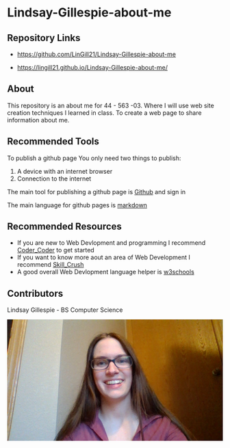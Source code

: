 # Lindsay-Gillespie-about-me
## Repository Links
* https://github.com/LinGill21/Lindsay-Gillespie-about-me

* https://lingill21.github.io/Lindsay-Gillespie-about-me/

## About
This repository is an about me for 44 - 563 -03. Where I will use web site creation techniques I learned in class. To create a web
page to share information about me.

## Recommended Tools
To publish a github page
You only need two things to publish:
1. A device with an internet browser
1. Connection to the internet

The main tool for publishing a github page is [Github]("https://github.com") and sign in

The main language for github pages is [markdown]("https://help.github.com/en/github/writing-on-github/basic-writing-and-formatting-syntax")

## Recommended Resources
* If you are new to Web Devlopment and programming I recommend [Coder_Coder]("https://coder-coder.com/learn-web-development/") to get started
* If you want to know more aout an area of Web Development I recommend [Skill_Crush]("https://skillcrush.com/2018/05/25/how-to-become-a-web-developer/")
* A good overall Web Devlopment language helper is [w3schools]("https://www.w3schools.com/")

## Contributors
Lindsay Gillespie - BS Computer Science

![vscode image](https://github.com/LinGill21/Lindsay-Gillespie-about-me/raw/master/mePic.PNG "pictureofMe")



